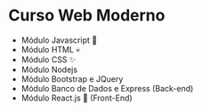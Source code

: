# Curso Web Moderno

-   Módulo Javascript 🦾
-   Módulo HTML 💀
-   Módulo CSS ✨
-   Módulo Nodejs
-   Módulo Bootstrap e JQuery
-   Módulo Banco de Dados e Express (Back-end)
-   Módulo React.js 🎨 (Front-End)
